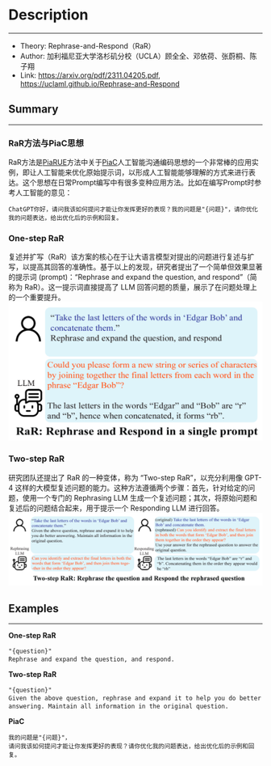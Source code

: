 # Description

---

- Theory: Rephrase-and-Respond（RaR）
- Author: 加利福尼亚大学洛杉矶分校（UCLA）顾全全、邓依荷、张蔚桐、陈子翔
- Link: https://arxiv.org/pdf/2311.04205.pdf, https://uclaml.github.io/Rephrase-and-Respond

## Summary

---
### RaR方法与PiaC思想
RaR方法是[PiaRUE](PiaRUE.md)方法中关于[PiaC](PiaC.md)人工智能沟通编码思想的一个非常棒的应用实例，即让人工智能来优化原始提示词，以形成人工智能能够理解的方式来进行表达。这个思想在日常Prompt编写中有很多变种应用方法。比如在编写Prompt时参考人工智能的意见：
```
ChatGPT你好，请问我该如何提问才能让你发挥更好的表现？我的问题是"{问题}"，请你优化我的问题表达，给出优化后的示例和回复。

```

### One-step RaR
复述并扩写（RaR）该方案的核心在于让大语言模型对提出的问题进行复述与扩写，以提高其回答的准确性。基于以上的发现，研究者提出了一个简单但效果显著的提示词 (prompt)：“Rephrase and expand the question, and respond”（简称为 RaR）。这一提示词直接提高了 LLM 回答问题的质量，展示了在问题处理上的一个重要提升。  
![img.png](img/RaR.png)

### Two-step RaR 
研究团队还提出了 RaR 的一种变体，称为 “Two-step RaR”，以充分利用像 GPT-4 这样的大模型复述问题的能力。这种方法遵循两个步骤：首先，针对给定的问题，使用一个专门的 Rephrasing LLM 生成一个复述问题；其次，将原始问题和复述后的问题结合起来，用于提示一个 Responding LLM 进行回答。
![img.png](img/Two-stepRaR.png)

## Examples  

---
**One-step RaR**
```
"{question}"
Rephrase and expand the question, and respond.
```
**Two-step RaR**
```
"{question}"
Given the above question, rephrase and expand it to help you do better answering. Maintain all information in the original question.
```
**PiaC**
```
我的问题是"{问题}"，
请问我该如何提问才能让你发挥更好的表现？请你优化我的问题表达，给出优化后的示例和回复。
```

